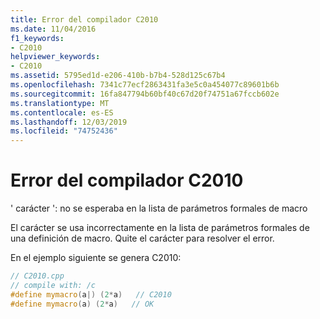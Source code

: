 ```yaml
---
title: Error del compilador C2010
ms.date: 11/04/2016
f1_keywords:
- C2010
helpviewer_keywords:
- C2010
ms.assetid: 5795ed1d-e206-410b-b7b4-528d125c67b4
ms.openlocfilehash: 7341c77ecf2863431fa3e5c0a454077c89601b6b
ms.sourcegitcommit: 16fa847794b60bf40c67d20f74751a67fccb602e
ms.translationtype: MT
ms.contentlocale: es-ES
ms.lasthandoff: 12/03/2019
ms.locfileid: "74752436"
---
```

# <a name="compiler-error-c2010"></a>Error del compilador C2010

' carácter ': no se esperaba en la lista de parámetros formales de macro

El carácter se usa incorrectamente en la lista de parámetros formales de una definición de macro. Quite el carácter para resolver el error.

En el ejemplo siguiente se genera C2010:

```cpp
// C2010.cpp
// compile with: /c
#define mymacro(a|) (2*a)   // C2010
#define mymacro(a) (2*a)   // OK
```

